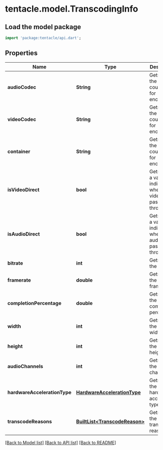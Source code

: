 # tentacle.model.TranscodingInfo

## Load the model package
```dart
import 'package:tentacle/api.dart';
```

## Properties
Name | Type | Description | Notes
------------ | ------------- | ------------- | -------------
**audioCodec** | **String** | Gets or sets the thread count used for encoding. | [optional] 
**videoCodec** | **String** | Gets or sets the thread count used for encoding. | [optional] 
**container** | **String** | Gets or sets the thread count used for encoding. | [optional] 
**isVideoDirect** | **bool** | Gets or sets a value indicating whether the video is passed through. | [optional] 
**isAudioDirect** | **bool** | Gets or sets a value indicating whether the audio is passed through. | [optional] 
**bitrate** | **int** | Gets or sets the bitrate. | [optional] 
**framerate** | **double** | Gets or sets the framerate. | [optional] 
**completionPercentage** | **double** | Gets or sets the completion percentage. | [optional] 
**width** | **int** | Gets or sets the video width. | [optional] 
**height** | **int** | Gets or sets the video height. | [optional] 
**audioChannels** | **int** | Gets or sets the audio channels. | [optional] 
**hardwareAccelerationType** | [**HardwareAccelerationType**](HardwareAccelerationType.md) | Gets or sets the hardware acceleration type. | [optional] 
**transcodeReasons** | [**BuiltList&lt;TranscodeReason&gt;**](TranscodeReason.md) | Gets or sets the transcode reasons. | [optional] 

[[Back to Model list]](../README.md#documentation-for-models) [[Back to API list]](../README.md#documentation-for-api-endpoints) [[Back to README]](../README.md)


